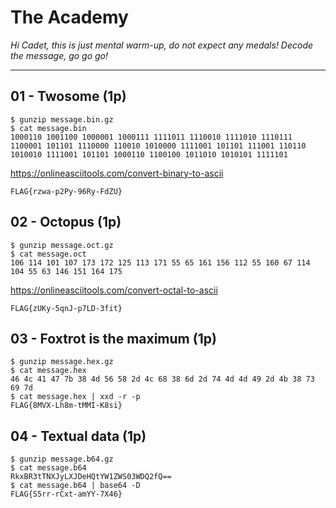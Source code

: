 # The Academy
_Hi Cadet, this is just mental warm-up, do not expect any medals! Decode the message, go go go!_

---

## 01 - Twosome (1p)
```shell script
$ gunzip message.bin.gz 
$ cat message.bin
1000110 1001100 1000001 1000111 1111011 1110010 1111010 1110111 1100001 101101 1110000 110010 1010000 1111001 101101 111001 110110 1010010 1111001 101101 1000110 1100100 1011010 1010101 1111101
```

https://onlineasciitools.com/convert-binary-to-ascii

`FLAG{rzwa-p2Py-96Ry-FdZU}`

## 02 - Octopus (1p)
```shell script
$ gunzip message.oct.gz 
$ cat message.oct
106 114 101 107 173 172 125 113 171 55 65 161 156 112 55 160 67 114 104 55 63 146 151 164 175
```

https://onlineasciitools.com/convert-octal-to-ascii

`FLAG{zUKy-5qnJ-p7LD-3fit}`

## 03 - Foxtrot is the maximum (1p)

```shell script
$ gunzip message.hex.gz 
$ cat message.hex
46 4c 41 47 7b 38 4d 56 58 2d 4c 68 38 6d 2d 74 4d 4d 49 2d 4b 38 73 69 7d
$ cat message.hex | xxd -r -p
FLAG{8MVX-Lh8m-tMMI-K8si}
```

## 04 - Textual data (1p)
```shell script
$ gunzip message.b64.gz 
$ cat message.b64
RkxBR3tTNXJyLXJDeHQtYW1ZWS03WDQ2fQ==
$ cat message.b64 | base64 -D
FLAG{S5rr-rCxt-amYY-7X46}
```